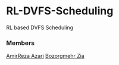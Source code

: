 # RL-DVFS-Scheduling
RL based DVFS Scheduling

### Members
[AmirReza Azari](https://github.com/Amirreza81)
[Bozorgmehr Zia](https://github.com/BozorgmehrZia)
